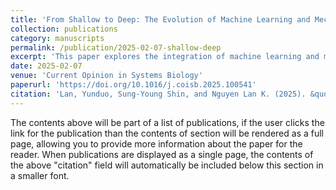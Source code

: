 ```yaml
---
title: 'From Shallow to Deep: The Evolution of Machine Learning and Mechanistic Model Integration in Cancer Research'
collection: publications
category: manuscripts
permalink: /publication/2025-02-07-shallow-deep
excerpt: 'This paper explores the integration of machine learning and mechanistic models in cancer research, tracing their evolution from shallow to deep approaches.'
date: 2025-02-07
venue: 'Current Opinion in Systems Biology'
paperurl: 'https://doi.org/10.1016/j.coisb.2025.100541'
citation: 'Lan, Yunduo, Sung-Young Shin, and Nguyen Lan K. (2025). &quot;From Shallow to Deep: The Evolution of Machine Learning and Mechanistic Model Integration in Cancer Research.&quot; <i>Current Opinion in Systems Biology</i>.'
---
```


The contents above will be part of a list of publications, if the user clicks the link for the publication than the contents of section will be rendered as a full page, allowing you to provide more information about the paper for the reader. When publications are displayed as a single page, the contents of the above "citation" field will automatically be included below this section in a smaller font.